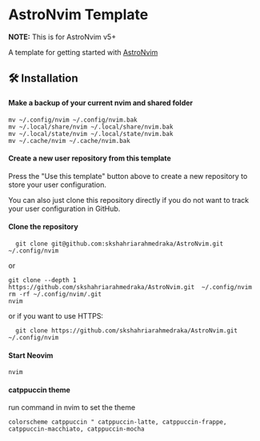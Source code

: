 # AstroNvim Template

**NOTE:** This is for AstroNvim v5+

A template for getting started with [AstroNvim](https://github.com/AstroNvim/AstroNvim)

## 🛠️ Installation

#### Make a backup of your current nvim and shared folder

```shell
mv ~/.config/nvim ~/.config/nvim.bak
mv ~/.local/share/nvim ~/.local/share/nvim.bak
mv ~/.local/state/nvim ~/.local/state/nvim.bak
mv ~/.cache/nvim ~/.cache/nvim.bak
```

#### Create a new user repository from this template

Press the "Use this template" button above to create a new repository to store your user configuration.

You can also just clone this repository directly if you do not want to track your user configuration in GitHub.

#### Clone the repository

```shell
  git clone git@github.com:skshahriarahmedraka/AstroNvim.git ~/.config/nvim
```

or

```
git clone --depth 1 https://github.com/skshahriarahmedraka/AstroNvim.git  ~/.config/nvim
rm -rf ~/.config/nvim/.git
nvim
```

or if you want to use HTTPS:

```shell
  git clone https://github.com/skshahriarahmedraka/AstroNvim.git ~/.config/nvim
```

#### Start Neovim

```shell
nvim
```

#### catppuccin theme

run command in nvim to set the theme

```
colorscheme catppuccin " catppuccin-latte, catppuccin-frappe, catppuccin-macchiato, catppuccin-mocha
```
